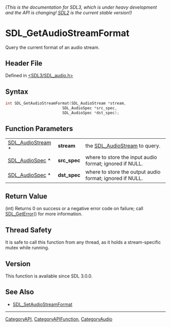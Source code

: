 ###### (This is the documentation for SDL3, which is under heavy development and the API is changing! [SDL2](https://wiki.libsdl.org/SDL2/) is the current stable version!)
# SDL_GetAudioStreamFormat

Query the current format of an audio stream.

## Header File

Defined in [<SDL3/SDL_audio.h>](https://github.com/libsdl-org/SDL/blob/main/include/SDL3/SDL_audio.h)

## Syntax

```c
int SDL_GetAudioStreamFormat(SDL_AudioStream *stream,
                         SDL_AudioSpec *src_spec,
                         SDL_AudioSpec *dst_spec);
```

## Function Parameters

|                                      |              |                                                          |
| ------------------------------------ | ------------ | -------------------------------------------------------- |
| [SDL_AudioStream](SDL_AudioStream) * | **stream**   | the [SDL_AudioStream](SDL_AudioStream) to query.         |
| [SDL_AudioSpec](SDL_AudioSpec) *     | **src_spec** | where to store the input audio format; ignored if NULL.  |
| [SDL_AudioSpec](SDL_AudioSpec) *     | **dst_spec** | where to store the output audio format; ignored if NULL. |

## Return Value

(int) Returns 0 on success or a negative error code on failure; call
[SDL_GetError](SDL_GetError)() for more information.

## Thread Safety

It is safe to call this function from any thread, as it holds a
stream-specific mutex while running.

## Version

This function is available since SDL 3.0.0.

## See Also

- [SDL_SetAudioStreamFormat](SDL_SetAudioStreamFormat)

----
[CategoryAPI](CategoryAPI), [CategoryAPIFunction](CategoryAPIFunction), [CategoryAudio](CategoryAudio)

